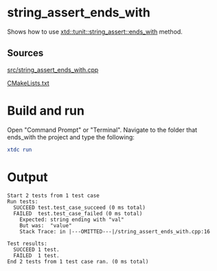 # string_assert_ends_with

Shows how to use [xtd::tunit::string_assert::ends_with](https://gammasoft71.github.io/xtd/reference_guides/latest/classxtd_1_1tunit_1_1string__assert.html#aa48fa8ff8f40e30c289aedcd1941b482) method.

## Sources

[src/string_assert_ends_with.cpp](src/string_assert_ends_with.cpp)

[CMakeLists.txt](CMakeLists.txt)

# Build and run

Open "Command Prompt" or "Terminal". Navigate to the folder that ends_with the project and type the following:

```cmake
xtdc run
```

# Output

```
Start 2 tests from 1 test case
Run tests:
  SUCCEED test.test_case_succeed (0 ms total)
  FAILED  test.test_case_failed (0 ms total)
    Expected: string ending with "val"
    But was:  "value"
    Stack Trace: in |---OMITTED---|/string_assert_ends_with.cpp:16

Test results:
  SUCCEED 1 test.
  FAILED  1 test.
End 2 tests from 1 test case ran. (0 ms total)
```
